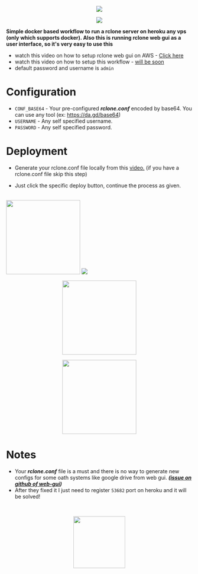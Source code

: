 <p align=center><img src="https://img.shields.io/badge/!-Inactively%20Maintained-red"></p>
<p align=center><img src="https://user-images.githubusercontent.com/79321771/195789948-1525abaa-8247-40e0-9807-dd20f458bf0f.png"></p>
<b>Simple docker based workflow to run a rclone server on heroku any vps (only which supports docker). Also this is running rclone web gui as a user interface, so it's very easy to use this</b>

- watch this video on how to setup rclone web gui on AWS - <a href="https://youtu.be/GYLscUPs2Sw">Click here</a>
- watch this video on how to setup this workflow - <a href="">will be soon</a>
- default password and username is ``` admin ```

# Configuration
- `CONF_BASE64` - Your pre-configured ***rclone.conf*** encoded by base64. You can use any tool (ex: https://da.gd/base64)
- `USERNAME` - Any self specified username.
- `PASSWORD` - Any self specified password.

# Deployment
- Generate your rclone.conf file locally from this <a href="http://www.youtube.com/watch?v=n8qghZC1Kuc">video.</a> (if you have a rclone.conf file skip this step)

- Just click the specific deploy button, continue the process as given.

<p>⠀⠀⠀⠀⠀⠀⠀⠀⠀⠀⠀⠀⠀⠀⠀⠀⠀⠀⠀ ⠀⠀⠀⠀⠀⠀⠀⠀   ⠀⠀⠀⠀⠀⠀<a href="https://render.com/deploy?repo=https://github.com/sentinm/Rclone-Flow"><img src="https://render.com/images/deploy-to-render-button.svg" width="200"></a> <img src="https://github.com/sentinm/Rclone-Flow/assets/79321771/db1813d3-14d1-4dd0-be9f-237b4d62a65d"></p>
<p align=center><a href="https://heroku.com/deploy?template=https://github.com/sentinm/Rclone-Flow/"><img src="https://www.herokucdn.com/deploy/button.svg" width="200"></a></p>
<p align=center><a href="https://railway.app/new/template/lmBc3q"><img src="https://railway.app/button.svg" width="200"></a></p>

# Notes
- Your ***rclone.conf*** file is a must and there is no way to generate new configs for some oath systems like google drive from web gui. ***(<a href="https://github.com/rclone/rclone-webui-react/issues/43">issue on github of web-gui</a>)***
- After they fixed it I just need to register ```53682``` port on heroku and it will be solved! 
<br>
<p align=center><a href="https://www.reddit.com/u/poppitxd/"><img src="https://telegra.ph/file/c4d5c54694f322ff91079.png" width="140"></a></p>
